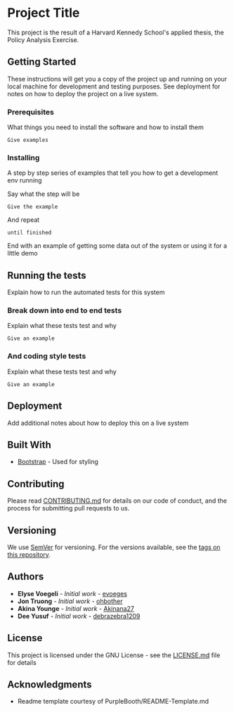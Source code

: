 # Project Title

This project is the result of a Harvard Kennedy School's applied thesis, the Policy Analysis Exercise.

## Getting Started

These instructions will get you a copy of the project up and running on your local machine for development and testing purposes. See deployment for notes on how to deploy the project on a live system.

### Prerequisites

What things you need to install the software and how to install them

```
Give examples
```

### Installing

A step by step series of examples that tell you how to get a development env running

Say what the step will be

```
Give the example
```

And repeat

```
until finished
```

End with an example of getting some data out of the system or using it for a little demo

## Running the tests

Explain how to run the automated tests for this system

### Break down into end to end tests

Explain what these tests test and why

```
Give an example
```

### And coding style tests

Explain what these tests test and why

```
Give an example
```

## Deployment

Add additional notes about how to deploy this on a live system

## Built With

* [Bootstrap](https://getbootstrap.com/) - Used for styling

## Contributing

Please read [CONTRIBUTING.md](https://gist.github.com/PurpleBooth/b24679402957c63ec426) for details on our code of conduct, and the process for submitting pull requests to us.

## Versioning

We use [SemVer](http://semver.org/) for versioning. For the versions available, see the [tags on this repository](https://github.com/your/project/tags).

## Authors

* **Elyse Voegeli** - *Initial work* - [evoeges](https://github.com/evoeges)
* **Jon Truong** - *Initial work* - [ohbother](https://github.com/ohbother)
* **Akina Younge** - *Initial work* - [Akinana27](https://github.com/Akinana27)
* **Dee Yusuf** - *Initial work* - [debrazebra1209](https://github.com/debrazebra1209)


## License

This project is licensed under the GNU License - see the [LICENSE.md](LICENSE.md) file for details

## Acknowledgments

* Readme template courtesy of PurpleBooth/README-Template.md
